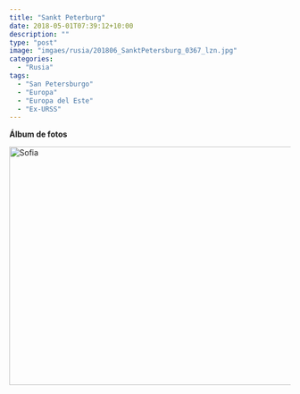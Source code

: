 ```yaml
---
title: "Sankt Peterburg"
date: 2018-05-01T07:39:12+10:00
description: ""
type: "post"
image: "imgaes/rusia/201806_SanktPetersburg_0367_lzn.jpg"
categories: 
  - "Rusia"
tags:
  - "San Petersburgo"
  - "Europa"
  - "Europa del Este"
  - "Ex-URSS"
---
```


**Álbum de fotos**

<a data-flickr-embed="true" data-header="true" data-footer="true"  href="https://www.flickr.com/gp/mapa_mundi/TM6P4t" title="Sofia"><img src="https://farm5.staticflickr.com/4598/27363634919_0ef183689b_z.jpg" width="640" height="427" alt="Sofia"></a><script async src="//embedr.flickr.com/assets/client-code.js" charset="utf-8"></script>